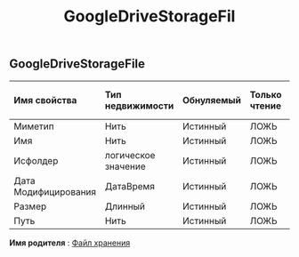 ﻿---
title: GoogleDriveStorageFil
second_title: Aspose.Cells Cloud Documen
type: docs
url: /ru/specification/model/googledrivestoragefile/
description: "Aspose.Cells Спецификация облачной модели: GoogleDriveStorageFile. Легко обрабатывайте Excel и другие документы электронных таблиц с помощью таких функций, как открытие, создание, редактирование, разделение, слияние, сравнение и преобразование."
kwords: Excel, Office, электронная таблица, Cloud REST API, GoogleDriveStorageFile
weight: 50
---
## **GoogleDriveStorageFile**

 

| Имя свойства| Тип недвижимости| Обнуляемый| Только чтение| Значение по умолчанию| Описание|
|:- |:- |:- |:- |:- |:- |
| Миметип| Нить| Истинный| ЛОЖЬ|||
| Имя| Нить| Истинный| ЛОЖЬ|||
| Исфолдер| логическое значение| Истинный| ЛОЖЬ|||
|Дата Модифицирования| ДатаВремя| Истинный| ЛОЖЬ|||
| Размер| Длинный| Истинный| ЛОЖЬ|||
| Путь| Нить| Истинный| ЛОЖЬ|||

**Имя родителя** : [Файл хранения](/specification/model/storagefile)

